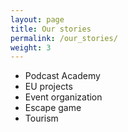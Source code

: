 ```yaml
---
layout: page
title: Our stories
permalink: /our_stories/
weight: 3
---
```


* Podcast Academy
* EU projects
* Event organization
* Escape game
* Tourism 
